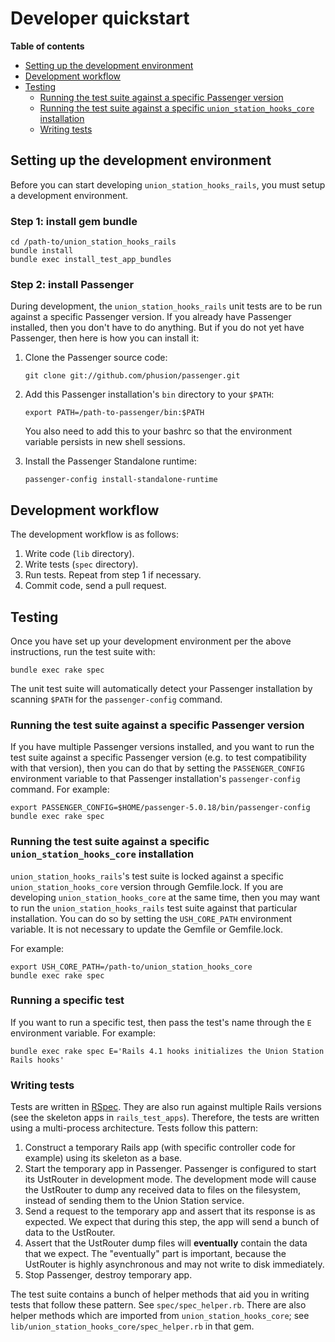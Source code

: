 # Developer quickstart

**Table of contents**

 * [Setting up the development environment](#setting-up-the-development-environment)
 * [Development workflow](#development-workflow)
 * [Testing](#testing)
   - [Running the test suite against a specific Passenger version](#running-the-test-suite-against-a-specific-passenger-version)
   - [Running the test suite against a specific `union_station_hooks_core` installation](#running-the-test-suite-against-a-specific-union_station_hooks_core-installation)
   - [Writing tests](#writing-tests)

## Setting up the development environment

Before you can start developing `union_station_hooks_rails`, you must setup a development environment.

### Step 1: install gem bundle

    cd /path-to/union_station_hooks_rails
    bundle install
    bundle exec install_test_app_bundles

### Step 2: install Passenger

During development, the `union_station_hooks_rails` unit tests are to be run against a specific Passenger version. If you already have Passenger installed, then you don't have to do anything. But if you do not yet have Passenger, then here is how you can install it:

 1. Clone the Passenger source code:

        git clone git://github.com/phusion/passenger.git


 2. Add this Passenger installation's `bin` directory to your `$PATH`:

        export PATH=/path-to-passenger/bin:$PATH

    You also need to add this to your bashrc so that the environment variable persists in new shell sessions.

 3. Install the Passenger Standalone runtime:

        passenger-config install-standalone-runtime

## Development workflow

The development workflow is as follows:

 1. Write code (`lib` directory).
 2. Write tests (`spec` directory).
 3. Run tests. Repeat from step 1 if necessary.
 4. Commit code, send a pull request.

## Testing

Once you have set up your development environment per the above instructions, run the test suite with:

    bundle exec rake spec

The unit test suite will automatically detect your Passenger installation by scanning `$PATH` for the `passenger-config` command.

### Running the test suite against a specific Passenger version

If you have multiple Passenger versions installed, and you want to run the test suite against a specific Passenger version (e.g. to test compatibility with that version), then you can do that by setting the `PASSENGER_CONFIG` environment variable to that Passenger installation's `passenger-config` command. For example:

    export PASSENGER_CONFIG=$HOME/passenger-5.0.18/bin/passenger-config
    bundle exec rake spec

### Running the test suite against a specific `union_station_hooks_core` installation

`union_station_hooks_rails`'s test suite is locked against a specific `union_station_hooks_core` version through Gemfile.lock. If you are developing `union_station_hooks_core` at the same time, then you may want to run the `union_station_hooks_rails` test suite against that particular installation. You can do so by setting the `USH_CORE_PATH` environment variable. It is not necessary to update the Gemfile or Gemfile.lock.

For example:

    export USH_CORE_PATH=/path-to/union_station_hooks_core
    bundle exec rake spec

### Running a specific test

If you want to run a specific test, then pass the test's name through the `E` environment variable. For example:

    bundle exec rake spec E='Rails 4.1 hooks initializes the Union Station Rails hooks'

### Writing tests

Tests are written in [RSpec](http://rspec.info/). They are also run against multiple Rails versions (see the skeleton apps in `rails_test_apps`). Therefore, the tests are written using a multi-process architecture. Tests follow this pattern:

 1. Construct a temporary Rails app (with specific controller code for example) using its skeleton as a base.
 2. Start the temporary app in Passenger. Passenger is configured to start its UstRouter in development mode. The development mode will cause the UstRouter to dump any received data to files on the filesystem, instead of sending them to the Union Station service.
 3. Send a request to the temporary app and assert that its response is as expected. We expect that during this step, the app will send a bunch of data to the UstRouter.
 4. Assert that the UstRouter dump files will **eventually** contain the data that we expect. The "eventually" part is important, because the UstRouter is highly asynchronous and may not write to disk immediately.
 5. Stop Passenger, destroy temporary app.

The test suite contains a bunch of helper methods that aid you in writing tests that follow these pattern. See `spec/spec_helper.rb`. There are also helper methods which are imported from `union_station_hooks_core`; see `lib/union_station_hooks_core/spec_helper.rb` in that gem.
